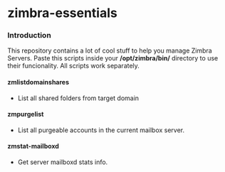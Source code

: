 # zimbra-essentials

### Introduction

This repository contains a lot of cool stuff to help you manage Zimbra Servers. Paste this scripts inside your **/opt/zimbra/bin/** directory to use their funcionality. All scripts work separately.

#### zmlistdomainshares
- List all shared folders from target domain

#### zmpurgelist
- List all purgeable accounts in the current mailbox server.
  
#### zmstat-mailboxd
- Get server mailboxd stats info.
